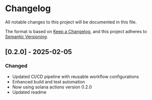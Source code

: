 # Changelog

All notable changes to this project will be documented in this file.

The format is based on [Keep a Changelog](https://keepachangelog.com/en/1.0.0/),
and this project adheres to [Semantic Versioning](https://semver.org/spec/v2.0.0.html).

## [0.2.0] - 2025-02-05

### Changed
- Updated CI/CD pipeline with reusable workflow configurations
- Enhanced build and test automation
- Now using solana actions version 0.2.0
- Updated readme 


